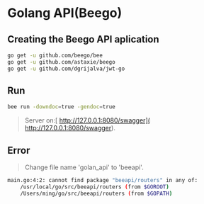 
# Golang API(Beego)

## Creating the Beego API aplication

```bash
go get -u github.com/beego/bee
go get -u github.com/astaxie/beego
go get -u github.com/dgrijalva/jwt-go
```

## Run


```bash
bee run -downdoc=true -gendoc=true
```

> Server on:[ http://127.0.0.1:8080/swagger]( http://127.0.0.1:8080/swagger).

## Error

> Change file name 'golan_api' to 'beeapi'.

```bash
main.go:4:2: cannot find package "beeapi/routers" in any of:
	/usr/local/go/src/beeapi/routers (from $GOROOT)
	/Users/ming/go/src/beeapi/routers (from $GOPATH)
```
